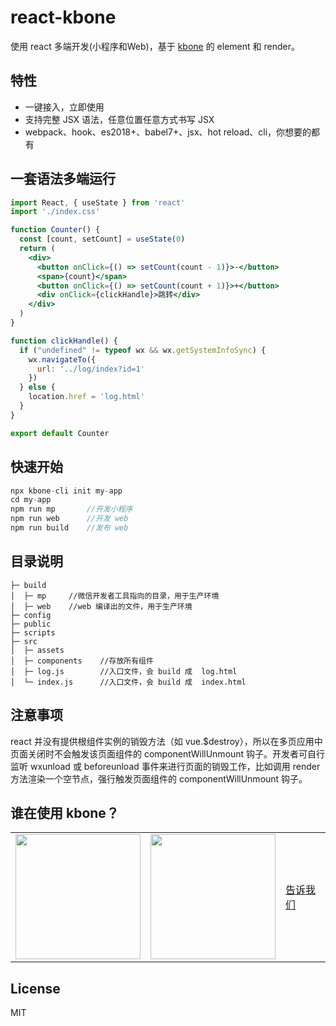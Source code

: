 # react-kbone

使用 react 多端开发(小程序和Web)，基于 [kbone](https://github.com/wechat-miniprogram/kbone) 的 element 和 render。

## 特性

* 一键接入，立即使用
* 支持完整 JSX 语法，任意位置任意方式书写 JSX
* webpack、hook、es2018+、babel7+、jsx、hot reload、cli，你想要的都有

## 一套语法多端运行

```jsx
import React, { useState } from 'react'
import './index.css'

function Counter() {
  const [count, setCount] = useState(0)
  return (
    <div>
      <button onClick={() => setCount(count - 1)}>-</button>
      <span>{count}</span>
      <button onClick={() => setCount(count + 1)}>+</button>
      <div onClick={clickHandle}>跳转</div>
    </div>
  )
}

function clickHandle() {
  if ("undefined" != typeof wx && wx.getSystemInfoSync) {
    wx.navigateTo({
      url: '../log/index?id=1'
    })
  } else {
    location.href = 'log.html'
  }
}

export default Counter
```

## 快速开始

```js
npx kbone-cli init my-app
cd my-app
npm run mp       //开发小程序
npm run web      //开发 web
npm run build    //发布 web
```


## 目录说明

```
├─ build
│  ├─ mp     //微信开发者工具指向的目录，用于生产环境
│  ├─ web    //web 编译出的文件，用于生产环境
├─ config
├─ public
├─ scripts
├─ src
│  ├─ assets
│  ├─ components    //存放所有组件
│  ├─ log.js        //入口文件，会 build 成  log.html
│  └─ index.js      //入口文件，会 build 成  index.html
```

## 注意事项

react 并没有提供根组件实例的销毁方法（如 vue.$destroy），所以在多页应用中页面关闭时不会触发该页面组件的 componentWillUnmount 钩子。开发者可自行监听 wxunload 或 beforeunload 事件来进行页面的销毁工作，比如调用 render 方法渲染一个空节点，强行触发页面组件的 componentWillUnmount 钩子。

## 谁在使用 kbone？

<table>
	<tbody>
		<tr>
			<td>
        <a target="_blank" href="https://developers.weixin.qq.com/community/develop/mixflow">
          <img width="200px" src="https://raw.githubusercontent.com/wechat-miniprogram/kbone/develop/docs/images/code1.jpg">
        </a>
      </td>
			<td>
        <a target="_blank" href="http://omijs.org">
          <img width="200px" src="https://github.com/Tencent/omi/raw/master/assets/omi-cloud.jpg">
        </a>
      </td>
			<td width="92px">
        <a target="_blank" href="https://github.com/Tencent/omi/issues/new">告诉我们</a>
      </td>
    </tr>
  </tbody>
</table>

## License

MIT

